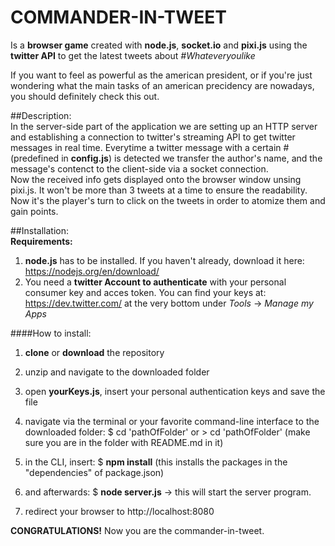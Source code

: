 COMMANDER-IN-TWEET
==================
Is a **browser game** created with **node.js**, **socket.io** and **pixi.js** using the **twitter API** to get the latest tweets about *#Whateveryoulike*  

If you want to feel as powerful as the american president, or if you're just wondering what the main tasks of an american precidency are nowadays, you should definitely check this out. 

##Description:  
In the server-side part of the application we are setting up an HTTP server and establishing a connection to twitter's streaming API to get twitter messages in real time. Everytime a twitter message with a certain # (predefined in **config.js**) is detected we transfer the author's name, and the message's contenct to the client-side via a socket connection.  
Now the received info gets displayed onto the browser window unsing pixi.js. It won't be more than 3 tweets at a time to ensure the readability. Now it's the player's turn to click on the tweets in order to atomize them and gain points.

##Installation:  
**Requirements:**  

1. **node.js** has to be installed. If you haven't already, download it here: https://nodejs.org/en/download/  
2. You need a **twitter Account to authenticate** with your personal consumer key and acces token. You can find your keys at: https://dev.twitter.com/ at the very bottom under *Tools* -> *Manage my Apps*

####How to install:  
1. **clone** or **download** the repository  
  
2. unzip and navigate to the downloaded folder  
  
3. open **yourKeys.js**, insert your personal authentication keys and save the file
  
4. navigate via the terminal or your favorite command-line interface to the downloaded folder: $ cd 'pathOfFolder'  or  > cd 'pathOfFolder' (make sure you are in the folder with README.md in it)   

4. in the CLI, insert: $ **npm install**  (this installs the packages in the "dependencies" of package.json)

5. and afterwards: $ **node server.js** -> this will start the server program.  

6. redirect your browser to http://localhost:8080  
  
**CONGRATULATIONS!** Now you are the commander-in-tweet.

